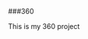 ###360

This is my 360 project

<script src="//360.vizor.io/scripts/embed.js" data-vizorurl="https://360.vizor.io/embed/v/pb1" ></script>

```
